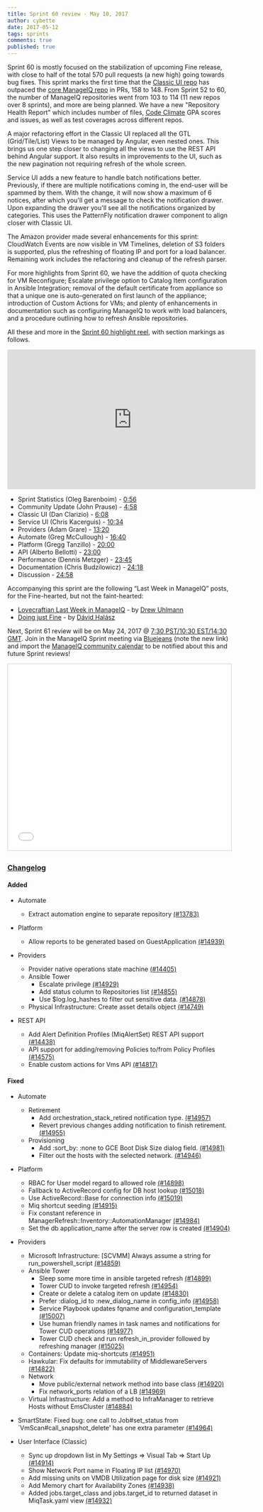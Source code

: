 ```yaml
---
title: Sprint 60 review - May 10, 2017
author: cybette
date: 2017-05-12
tags: sprints
comments: true
published: true
---
```


Sprint 60 is mostly focused on the stabilization of upcoming Fine release, with close to half of the total 570 pull requests (a new high) going towards bug fixes. This sprint marks the first time that the [Classic UI repo](https://github.com/manageiq/manageiq-ui-classic) has outpaced the [core ManageIQ repo](https://github.com/ManageIQ/manageiq) in PRs, 158 to 148. From Sprint 52 to 60, the number of ManageIQ repositories went from 103 to 114 (11 new repos over 8 sprints), and more are being planned. We have a new "Repository Health Report" which includes number of files, [Code Climate](https://codeclimate.com/) GPA scores and issues, as well as test coverages across different repos.

A major refactoring effort in the Classic UI replaced all the GTL (Grid/Tile/List) Views to be managed by Angular, even nested ones. This brings us one step closer to changing all the views to use the REST API behind Angular support. It also results in improvements to the UI, such as the new pagination not requiring refresh of the whole screen.

Service UI adds a new feature to handle batch notifications better. Previously, if there are multiple notifications coming in, the end-user will be spammed by them. With the change, it will now show a maximum of 6 notices, after which you'll get a message to check the notification drawer. Upon expanding the drawer you'll see all the notifications organized by categories. This uses the PatternFly notification drawer component to align closer with Classic UI.

The Amazon provider made several enhancements for this sprint: CloudWatch Events are now visible in VM Timelines, deletion of S3 folders is supported, plus the refreshing of floating IP and port for a load balancer. Remaining work includes the refactoring and cleanup of the refresh parser.

For more highlights from Sprint 60, we have the addition of quota checking for VM Reconfigure; Escalate privilege option to Catalog Item configuration in Ansible Integration; removal of the default certificate from appliance so that a unique one is auto-generated on first launch of the appliance; introduction of Custom Actions for VMs; and plenty of enhancements in documentation such as configuring ManageIQ to work with load balancers, and a procedure outlining how to refresh Ansible repositories.

All these and more in the [Sprint 60 highlight reel](https://www.youtube.com/watch?v=8tpCu-bdq-U), with section markings as follows.

<iframe width="560" height="315" src="https://www.youtube.com/embed/8tpCu-bdq-U" frameborder="0" allowfullscreen></iframe>

* Sprint Statistics (Oleg Barenboim) - [0:56](https://youtu.be/8tpCu-bdq-U?t=56)
* Community Update (John Prause) - [4:58](https://youtu.be/8tpCu-bdq-U?t=298)
* Classic UI (Dan Clarizio) - [6:08](https://youtu.be/8tpCu-bdq-U?t=368)
* Service UI (Chris Kacerguis) - [10:34](https://youtu.be/8tpCu-bdq-U?t=634)
* Providers (Adam Grare) - [13:20](https://youtu.be/8tpCu-bdq-U?t=800)
* Automate (Greg McCullough) - [16:40](https://youtu.be/8tpCu-bdq-U?t=1000)
* Platform (Gregg Tanzillo) - [20:00](https://youtu.be/8tpCu-bdq-U?t=1200)
* API (Alberto Bellotti) - [23:00](https://youtu.be/8tpCu-bdq-U?t=1380)
* Performance (Dennis Metzger) - [23:45](https://youtu.be/8tpCu-bdq-U?t=1425)
* Documentation (Chris Budzilowicz) - [24:18](https://youtu.be/8tpCu-bdq-U?t=1458)
* Discussion - [24:58](https://youtu.be/8tpCu-bdq-U?t=1498)

Accompanying this sprint are the following “Last Week in ManageIQ” posts, for the Fine-hearted, but not the faint-hearted:

* [Lovecraftian Last Week in ManageIQ](/blog/2017/05/lovecraftian_last_week/) - by [Drew Uhlmann](https://github.com/d-m-u) 
* [Doing just Fine](/blog/2017/05/doing-just-fine/) - by [Dávid Halász](https://github.com/skateman)

Next, Sprint 61 review will be on May 24, 2017 @ [7:30 PST/10:30 EST/14:30 GMT](https://www.timeanddate.com/worldclock/fixedtime.html?msg=ManageIQ+Sprint+61+review&iso=20170524T1430). Join in the ManageIQ Sprint meeting via [Bluejeans](https://bluejeans.com/4409197730/) (note the new link) and import the [ManageIQ community calendar](https://calendar.google.com/calendar/embed?src=contact%40manageiq.org) to be notified about this and future Sprint reviews!

<iframe src="//www.slideshare.net/slideshow/embed_code/key/oEocFmlcBWU3JV" width="510" height="420" frameborder="0" marginwidth="0" marginheight="0" scrolling="no" style="border:1px solid #CCC; border-width:1px; margin-bottom:5px; max-width: 100%;" allowfullscreen> </iframe> 

### [Changelog](https://github.com/ManageIQ/manageiq/blob/master/CHANGELOG.md)

#### Added

- Automate
  - Extract automation engine to separate repository [(#13783)](https://github.com/ManageIQ/manageiq/pull/13783)

- Platform
  - Allow reports to be generated based on GuestApplication [(#14939)](https://github.com/ManageIQ/manageiq/pull/14939)

- Providers
  - Provider native operations state machine [(#14405)](https://github.com/ManageIQ/manageiq/pull/14405)
  - Ansible Tower
    - Escalate privilege [(#14929)](https://github.com/ManageIQ/manageiq/pull/14929)
    - Add status column to Repositories list [(#14855)](https://github.com/ManageIQ/manageiq/pull/14855)
    - Use $log.log_hashes to filter out sensitive data. [(#14878)](https://github.com/ManageIQ/manageiq/pull/14878)
  - Physical Infrastructure: Create asset details object [(#14749)](https://github.com/ManageIQ/manageiq/pull/14749)

- REST API
  - Add Alert Definition Profiles (MiqAlertSet) REST API support [(#14438)](https://github.com/ManageIQ/manageiq/pull/14438)
  - API support for adding/removing Policies to/from Policy Profiles [(#14575)](https://github.com/ManageIQ/manageiq/pull/14575)
  - Enable custom actions for Vms API [(#14817)](https://github.com/ManageIQ/manageiq/pull/14817)

#### Fixed

- Automate
  - Retirement
    - Add orchestration_stack_retired notification type. [(#14957)](https://github.com/ManageIQ/manageiq/pull/14957)
    - Revert previous changes adding notification to finish retirement. [(#14955)](https://github.com/ManageIQ/manageiq/pull/14955)
  - Provisioning
    - Add :sort_by: :none to GCE Boot Disk Size dialog field. [(#14981)](https://github.com/ManageIQ/manageiq/pull/14981)
    - Filter out the hosts with the selected network. [(#14946)](https://github.com/ManageIQ/manageiq/pull/14946)

- Platform
  - RBAC for User model regard to allowed role [(#14898)](https://github.com/ManageIQ/manageiq/pull/14898)
  - Fallback to ActiveRecord config for DB host lookup [(#15018)](https://github.com/ManageIQ/manageiq/pull/15018)
  - Use ActiveRecord::Base for connection info [(#15019)](https://github.com/ManageIQ/manageiq/pull/15019)
  - Miq shortcut seeding [(#14915)](https://github.com/ManageIQ/manageiq/pull/14915)
  - Fix constant reference in ManagerRefresh::Inventory::AutomationManager [(#14984)](https://github.com/ManageIQ/manageiq/pull/14984)
  - Set the db application_name after the server row is created [(#14904)](https://github.com/ManageIQ/manageiq/pull/14904)

- Providers
  - Microsoft Infrastructure: [SCVMM] Always assume a string for run_powershell_script [(#14859)](https://github.com/ManageIQ/manageiq/pull/14859)
  - Ansible Tower
    - Sleep some more time in ansible targeted refresh [(#14899)](https://github.com/ManageIQ/manageiq/pull/14899)
    - Tower CUD to invoke targeted refresh [(#14954)](https://github.com/ManageIQ/manageiq/pull/14954)
    - Create or delete a catalog item on update [(#14830)](https://github.com/ManageIQ/manageiq/pull/14830)
    - Prefer :dialog_id to :new_dialog_name in config_info [(#14958)](https://github.com/ManageIQ/manageiq/pull/14958)
    - Service Playbook updates fqname and configuration_template [(#15007)](https://github.com/ManageIQ/manageiq/pull/15007)
    - Use human friendly names in task names and notifications for Tower CUD operations [(#14977)](https://github.com/ManageIQ/manageiq/pull/14977)
    - Tower CUD check and run refresh_in_provider followed by refreshing manager [(#15025)](https://github.com/ManageIQ/manageiq/pull/15025)
  - Containers: Update miq-shortcuts [(#14951)](https://github.com/ManageIQ/manageiq/pull/14951)
  - Hawkular: Fix defaults for immutability of MiddlewareServers [(#14822)](https://github.com/ManageIQ/manageiq/pull/14822)
  - Network
    - Move public/external network method into base class [(#14920)](https://github.com/ManageIQ/manageiq/pull/14920)
    - Fix network_ports relation of a LB [(#14969)](https://github.com/ManageIQ/manageiq/pull/14969)
  - Virtual Infrastructure: Add a method to InfraManager to retrieve Hosts without EmsCluster [(#14884)](https://github.com/ManageIQ/manageiq/pull/14884)

- SmartState: Fixed bug: one call to Job#set_status from \`VmScan#call_snapshot_delete' has one extra parameter [(#14964)](https://github.com/ManageIQ/manageiq/pull/14964)

- User Interface (Classic)
  - Sync up dropdown list in My Settings => Visual Tab => Start Up [(#14914)](https://github.com/ManageIQ/manageiq/pull/14914)
  - Show Network Port name in Floating IP list [(#14970)](https://github.com/ManageIQ/manageiq/pull/14970)
  - Add missing units on VMDB Utilization page for disk size [(#14921)](https://github.com/ManageIQ/manageiq/pull/14921)
  - Add Memory chart for Availability Zones [(#14938)](https://github.com/ManageIQ/manageiq/pull/14938)
  - Added jobs.target_class and jobs.target_id to returned dataset in MiqTask.yaml view [(#14932)](https://github.com/ManageIQ/manageiq/pull/14932)


